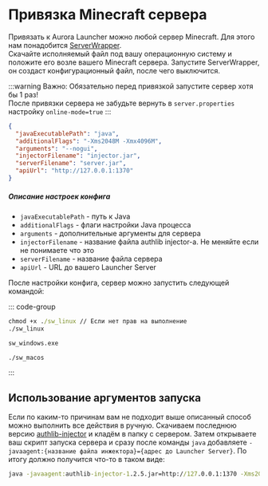 # Привязка Minecraft сервера

Привязать к Aurora Launcher можно любой сервер Minecraft. Для этого нам понадобится [ServerWrapper](https://github.com/AuroraTeam/ServerWrapper/releases).  
Скачайте исполняемый файл под вашу операционную систему и положите его возле вашего Minecraft сервера. Запустите ServerWrapper, он создаст конфигурационный файл, после чего выключится.

:::warning Важно:
Обязательно перед привязкой запустите сервер хотя бы 1 раз!  
После привязки сервера не забудьте вернуть в `server.properties` настройку `online-mode=true`
:::

```json
{
  "javaExecutablePath": "java",
  "additionalFlags": "-Xms2048M -Xmx4096M",
  "arguments": "--nogui",
  "injectorFilename": "injector.jar",
  "serverFilename": "server.jar",
  "apiUrl": "http://127.0.0.1:1370"
}
```

##### Описание настроек конфига

- `javaExecutablePath` - путь к Java
- `additionalFlags` - флаги настройки Java процесса
- `arguments` - дополнительные аргументы для сервера
- `injectorFilename` - название файла authlib injector-а. Не меняйте если не понимаете что это
- `serverFilename` - название файла сервера
- `apiUrl` - URL до вашего Launcher Server

После настройки конфига, сервер можно запустить следующей командой:

::: code-group
```cmd [Linux]
chmod +x ./sw_linux // Если нет прав на выполнение
./sw_linux
```

```cmd [Windows]
sw_windows.exe
```

```cmd [MacOS]
./sw_macos
```
:::

## Использование аргументов запуска

Если по каким-то причинам вам не подходит выше описанный способ можно выполнить все действия в ручную.
Скачиваем последнюю версию [authlib-injector](https://github.com/yushijinhun/authlib-injector/releases) и кладём в папку с сервером. Затем открываете ваш скрипт запуска сервера и сразу после команды `java` добавляете `-javaagent:{название файла инжектора}={адрес до Launcher Server}`. По итогу должно получится что-то в таком виде:

```cmd
java -javaagent:authlib-injector-1.2.5.jar=http://127.0.0.1:1370 -Xms2G -Xmx4G -jar paper.jar nogui
```
